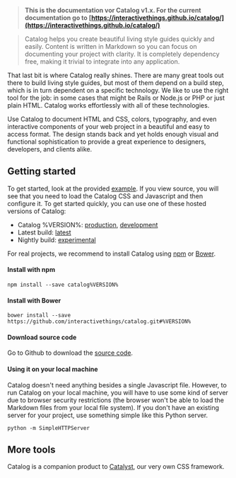 > **This is the documentation vor Catalog v1.x. For the current documentation go to [https://interactivethings.github.io/catalog/](https://interactivethings.github.io/catalog/)**

> Catalog helps you create beautiful living style guides quickly and easily. Content is written in Markdown so you can focus on documenting your project with clarity. It is completely dependency free, making it trivial to integrate into any application.

That last bit is where Catalog really shines. There are many great tools out there to build living style guides, but most of them depend on a build step, which is in turn dependent on a specific technology. We like to use the right tool for the job: in some cases that might be Rails or Node.js or PHP or just plain HTML. Catalog works effortlessly with all of these technologies.

Use Catalog to document HTML and CSS, colors, typography, and even interactive components of your web project in a beautiful and easy to access format. The design stands back and yet holds enough visual and functional sophistication to provide a great experience to designers, developers, and clients alike.

## Getting started

To get started, look at the provided [example](#/example). If you view source, you will see that you need to load the Catalog CSS and Javascript and then configure it. To get started quickly, you can use one of these hosted versions of Catalog:

* Catalog %VERSION%: [production](https://interactivethings.github.io/catalog/%VERSION%/catalog.min.js), [development](https://interactivethings.github.io/catalog/%VERSION%/catalog.js)
* Latest build: [latest](https://interactivethings.github.io/catalog/v1/catalog.js)
* Nightly build: [experimental](https://interactivethings.github.io/catalog/v1/nightly/catalog.js)

For real projects, we recommend to install Catalog using [npm](https://www.npmjs.org/) or [Bower](http://bower.io/).

#### Install with npm

```code
npm install --save catalog%VERSION%
```

#### Install with Bower

```code
bower install --save https://github.com/interactivethings/catalog.git#%VERSION%
```

#### Download source code

Go to Github to download the [source code](https://github.com/interactivethings/catalog/).

#### Using it on your local machine

Catalog doesn't need anything besides a single Javascript file. However, to run Catalog on your local machine, you will have to use some kind of server due to browser security restrictions (the browser won't be able to load the Markdown files from your local file system). If you don't have an existing server for your project, use something simple like this Python server.

```code
python -m SimpleHTTPServer
```

## More tools

Catalog is a companion product to [Catalyst](http://interactivethings.github.io/catalyst/), our very own CSS framework.

